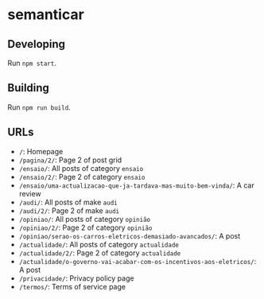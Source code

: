 # semanticar

## Developing

Run `npm start`.

## Building

Run `npm run build`.

## URLs
* `/`: Homepage
* `/pagina/2/`: Page 2 of post grid
* `/ensaio/`: All posts of category `ensaio`
* `/ensaio/2/`: Page 2 of category `ensaio`
* `/ensaio/uma-actualizacao-que-ja-tardava-mas-muito-bem-vinda/`: A car review
* `/audi/`: All posts of make `audi`
* `/audi/2/`: Page 2 of make `audi`
* `/opiniao/`: All posts of category `opinião`
* `/opiniao/2/`: Page 2 of category `opinião`
* `/opiniao/serao-os-carros-eletricos-demasiado-avancados/`: A post
* `/actualidade/`: All posts of category `actualidade`
* `/actualidade/2/`: Page 2 of category `actualidade`
* `/actualidade/o-governo-vai-acabar-com-os-incentivos-aos-eletricos/`: A post
* `/privacidade/`: Privacy policy page
* `/termos/`: Terms of service page
